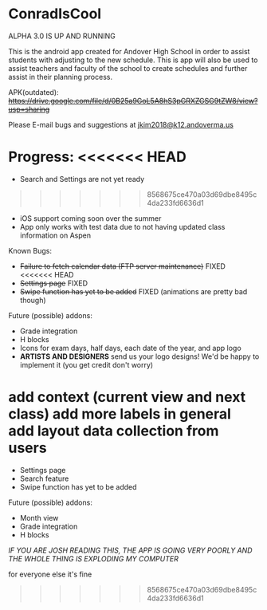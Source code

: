 # ConradIsCool

ALPHA 3.0 IS UP AND RUNNING

This is the android app created for Andover High School in order to assist students with adjusting to the new schedule. This is app will also be used to assist teachers and faculty of the school to create schedules and further assist in their planning process.

APK(outdated): ~~https://drive.google.com/file/d/0B25a9GoL5A8hS3pGRXZGSG9tZW8/view?usp=sharing~~

Please E-mail bugs and suggestions at jkim2018@k12.andoverma.us

Progress:
<<<<<<< HEAD
=======
- Search and Settings are not yet ready
>>>>>>> 8568675ce470a03d69dbe8495c4da233fd6636d1
- iOS support coming soon over the summer
- App only works with test data due to not having updated class information on Aspen

Known Bugs:
- ~~Failure to fetch calendar data (FTP server maintenance)~~ FIXED
<<<<<<< HEAD
- ~~Settings page~~ FIXED
- ~~Swipe function has yet to be added~~ FIXED (animations are pretty bad though)

Future (possible) addons:
- Grade integration
- H blocks
- Icons for exam days, half days, each date of the year, and app logo
- **ARTISTS AND DESIGNERS** send us your logo designs! We'd be happy to implement it (you get credit don't worry)

add context (current view and next class)
add more labels in general
add layout data collection from users
=======
- Settings page
- Search feature
- Swipe function has yet to be added

Future (possible) addons:
- Month view
- Grade integration
- H blocks

*IF YOU ARE JOSH READING THIS, THE APP IS GOING VERY POORLY AND THE WHOLE THING IS EXPLODING MY COMPUTER*

for everyone else it's fine
>>>>>>> 8568675ce470a03d69dbe8495c4da233fd6636d1
